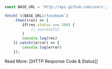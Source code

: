 ```js
const BASE_URL = 'http://api.github.com/users';

fetch(`${BASE_URL}/facebook`)
	.then((res) => {
		if(res.status === 200) {
			// successful
		}
		console.log(res)
	}).catch((error) => {
		console.log(error)
	});
```

Read More: [[HTTP Response Code & Status]]
